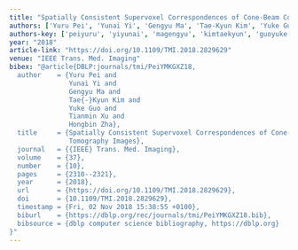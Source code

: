 ```yaml
---
title: "Spatially Consistent Supervoxel Correspondences of Cone-Beam Computed Tomography Images"
authors: ['Yuru Pei', 'Yunai Yi', 'Gengyu Ma', 'Tae-Kyun Kim', 'Yuke Guo', 'Tianmin Xu', 'Hongbin Zha']
authors-key: ['peiyuru', 'yiyunai', 'magengyu', 'kimtaekyun', 'guoyuke', 'xutianmin', 'zhahongbin']
year: "2018"
article-link: "https://doi.org/10.1109/TMI.2018.2829629"
venue: "IEEE Trans. Med. Imaging"
bibex: "@article{DBLP:journals/tmi/PeiYMKGXZ18,
  author    = {Yuru Pei and
               Yunai Yi and
               Gengyu Ma and
               Tae{-}Kyun Kim and
               Yuke Guo and
               Tianmin Xu and
               Hongbin Zha},
  title     = {Spatially Consistent Supervoxel Correspondences of Cone-Beam Computed
               Tomography Images},
  journal   = {{IEEE} Trans. Med. Imaging},
  volume    = {37},
  number    = {10},
  pages     = {2310--2321},
  year      = {2018},
  url       = {https://doi.org/10.1109/TMI.2018.2829629},
  doi       = {10.1109/TMI.2018.2829629},
  timestamp = {Fri, 02 Nov 2018 15:38:55 +0100},
  biburl    = {https://dblp.org/rec/journals/tmi/PeiYMKGXZ18.bib},
  bibsource = {dblp computer science bibliography, https://dblp.org}
}"
---
```

